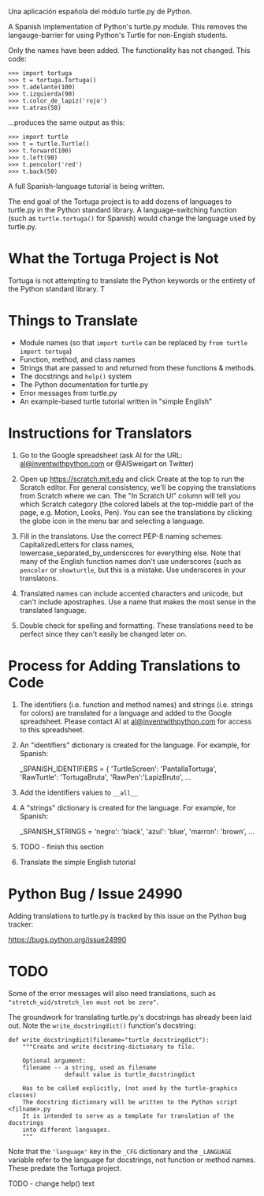 

Una aplicación española del módulo turtle.py de Python.

A Spanish implementation of Python's turtle.py module. This removes the langauge-barrier for using Python's Turtle for non-Engish students.

Only the names have been added. The functionality has not changed. This code:

    >>> import tortuga
    >>> t = tortuga.Tortuga()
    >>> t.adelante(100)
    >>> t.izquierda(90)
    >>> t.color_de_lapiz('rojo')
    >>> t.atras(50)

...produces the same output as this:

    >>> import turtle
    >>> t = turtle.Turtle()
    >>> t.forward(100)
    >>> t.left(90)
    >>> t.pencolor('red')
    >>> t.back(50)


A full Spanish-language tutorial is being written.

The end goal of the Tortuga project is to add dozens of languages to turtle.py in the Python standard library. A language-switching function (such as `turtle.tortuga()` for Spanish) would change the language used by turtle.py.

# What the Tortuga Project is Not

Tortuga is not attempting to translate the Python keywords or the entirety of the Python standard library. T

# Things to Translate

- Module names (so that `import turtle` can be replaced by `from turtle import tortuga`)
- Function, method, and class names
- Strings that are passed to and returned from these functions & methods.
- The docstrings and `help()` system
- The Python documentation for turtle.py
- Error messages from turtle.py
- An example-based turtle tutorial written in "simple English"

# Instructions for Translators

1. Go to the Google spreadsheet (ask Al for the URL: al@inventwithpython.com or @AlSweigart on Twitter)

1. Open up https://scratch.mit.edu and click Create at the top to run the Scratch editor. For general consistency, we'll be copying the translations from Scratch where we can. The "In Scratch UI" column will tell you which Scratch category (the colored labels at the top-middle part of the page, e.g. Motion, Looks, Pen). You can see the translations by clicking the globe icon in the menu bar and selecting a language.

1. Fill in the translatons. Use the correct PEP-8 naming schemes: CapitalizedLetters for class names, lowercase_separated_by_underscores for everything else. Note that many of the English function names don't use underscores (such as `pencolor` or `showturtle`, but this is a mistake. Use underscores in your translatons.

1. Translated names can include accented characters and unicode, but can't include apostraphes. Use a name that makes the most sense in the translated language.

1. Double check for spelling and formatting. These translations need to be perfect since they can't easily be changed later on.

# Process for Adding Translations to Code

1. The identifiers (i.e. function and method names) and strings (i.e. strings for colors) are translated for a language and added to the Google spreadsheet. Please contact Al at al@inventwithpython.com for access to this spreadsheet.

1. An "identifiers" dictionary is created for the language. For example, for Spanish:

    _SPANISH_IDENTIFIERS = {
    'TurtleScreen': 'PantallaTortuga',
    'RawTurtle': 'TortugaBruta',
    'RawPen':'LapizBruto',
    ...

1. Add the identifiers values to `__all__`

1. A "strings" dictionary is created for the language. For example, for Spanish:

    _SPANISH_STRINGS =
    'negro': 'black',
    'azul': 'blue',
    'marron': 'brown',
    ...

1. TODO - finish this section

1. Translate the simple English tutorial


# Python Bug / Issue 24990

Adding translations to turtle.py is tracked by this issue on the Python bug tracker:

https://bugs.python.org/issue24990

# TODO

Some of the error messages will also need translations, such as `"stretch_wid/stretch_len must not be zero"`.



The groundwork for translating turtle.py's docstrings has already been laid out. Note the `write_docstringdict()` function's docstring:

    def write_docstringdict(filename="turtle_docstringdict"):
        """Create and write docstring-dictionary to file.

        Optional argument:
        filename -- a string, used as filename
                    default value is turtle_docstringdict

        Has to be called explicitly, (not used by the turtle-graphics classes)
        The docstring dictionary will be written to the Python script <filname>.py
        It is intended to serve as a template for translation of the docstrings
        into different languages.
        """

Note that the `'language'` key in the `_CFG` dictionary and the `_LANGUAGE` variable refer to the language for docstrings, not function or method names. These predate the Tortuga project.

TODO - change help() text